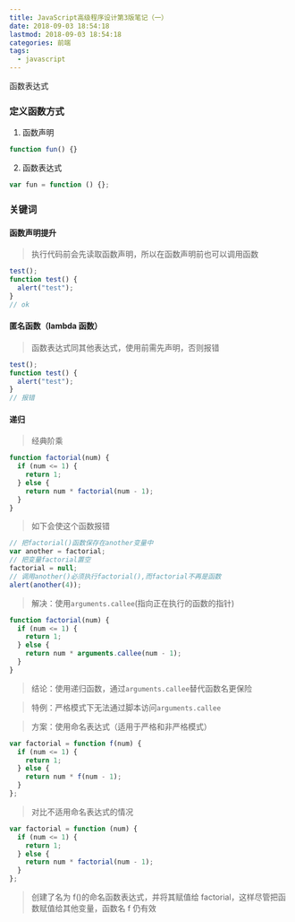 ```yaml
---
title: JavaScript高级程序设计第3版笔记（一）
date: 2018-09-03 18:54:18
lastmod: 2018-09-03 18:54:18
categories: 前端
tags:
  - javascript
---
```


函数表达式

<!--more-->

### 定义函数方式

1. 函数声明

```js
function fun() {}
```

2. 函数表达式

```js
var fun = function () {};
```

### 关键词

#### 函数声明提升

> 执行代码前会先读取函数声明，所以在函数声明前也可以调用函数

```javascript
test();
function test() {
  alert("test");
}
// ok
```

#### 匿名函数（lambda 函数）

> 函数表达式同其他表达式，使用前需先声明，否则报错

```js
test();
function test() {
  alert("test");
}
// 报错
```

#### 递归

> 经典阶乘

```js
function factorial(num) {
  if (num <= 1) {
    return 1;
  } else {
    return num * factorial(num - 1);
  }
}
```

> 如下会使这个函数报错

```js
// 把factorial()函数保存在another变量中
var another = factorial;
// 把变量factorial置空
factorial = null;
// 调用another()必须执行factorial(),而factorial不再是函数
alert(another(4));
```

> 解决：使用`arguments.callee`(指向正在执行的函数的指针)

```js
function factorial(num) {
  if (num <= 1) {
    return 1;
  } else {
    return num * arguments.callee(num - 1);
  }
}
```

> 结论：使用递归函数，通过`arguments.callee`替代函数名更保险

> 特例：严格模式下无法通过脚本访问`arguments.callee`

> 方案：使用命名表达式（适用于严格和非严格模式）

```js
var factorial = function f(num) {
  if (num <= 1) {
    return 1;
  } else {
    return num * f(num - 1);
  }
};
```

> 对比不适用命名表达式的情况

```js
var factorial = function (num) {
  if (num <= 1) {
    return 1;
  } else {
    return num * factorial(num - 1);
  }
};
```

> 创建了名为 f()的命名函数表达式，并将其赋值给 factorial，这样尽管把函数赋值给其他变量，函数名 f 仍有效
